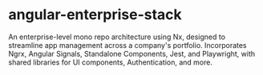 # angular-enterprise-stack
An enterprise-level mono repo architecture using Nx, designed to streamline app management across a company's portfolio. Incorporates Ngrx, Angular Signals, Standalone Components, Jest, and Playwright, with shared libraries for UI components, Authentication, and more.
